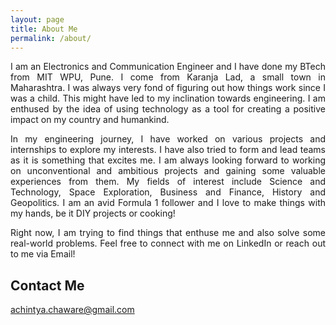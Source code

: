```yaml
---
layout: page
title: About Me
permalink: /about/
---
```

<p align = "justify">
I am an Electronics and Communication Engineer and I have done my BTech from MIT WPU, Pune. I come from Karanja Lad, a small town in Maharashtra. I was always very fond of figuring out how things work since I was a child. This might have led to my inclination towards engineering. I am enthused by the idea of using technology as a tool for creating a positive impact on my country and humankind.
</p>
<p align = "justify">
In my engineering journey, I have worked on various projects and internships to explore my interests. I have also tried to form and lead teams as it is something that excites me. I am always looking forward to working on unconventional and ambitious projects and gaining some valuable experiences from them. My fields of interest include Science and Technology, Space Exploration, Business and Finance, History and Geopolitics. I am an avid Formula 1 follower and I love to make things with my hands, be it DIY projects or cooking!
</p>
<p align = "justify">
Right now, I am trying to find things that enthuse me and also solve some real-world problems. Feel free to connect with me on LinkedIn or reach out to me via Email!
</p>

## Contact Me
[achintya.chaware@gmail.com](mailto:achintya.chaware@gmail.com)
